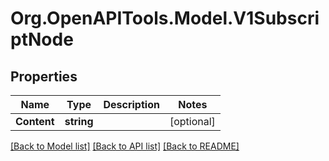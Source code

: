 # Org.OpenAPITools.Model.V1SubscriptNode

## Properties

Name | Type | Description | Notes
------------ | ------------- | ------------- | -------------
**Content** | **string** |  | [optional] 

[[Back to Model list]](../README.md#documentation-for-models) [[Back to API list]](../README.md#documentation-for-api-endpoints) [[Back to README]](../README.md)

